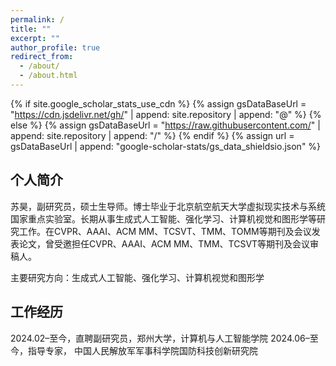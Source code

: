 ```yaml
---
permalink: /
title: ""
excerpt: ""
author_profile: true
redirect_from: 
  - /about/
  - /about.html
---
```


{% if site.google_scholar_stats_use_cdn %}
{% assign gsDataBaseUrl = "https://cdn.jsdelivr.net/gh/" | append: site.repository | append: "@" %}
{% else %}
{% assign gsDataBaseUrl = "https://raw.githubusercontent.com/" | append: site.repository | append: "/" %}
{% endif %}
{% assign url = gsDataBaseUrl | append: "google-scholar-stats/gs_data_shieldsio.json" %}

<span class='anchor' id='about-me'></span>

 ##  个人简介

苏昊，副研究员，硕士生导师。博士毕业于北京航空航天大学虚拟现实技术与系统国家重点实验室。长期从事生成式人工智能、强化学习、计算机视觉和图形学等研究工作。在CVPR、AAAI、ACM MM、TCSVT、TMM、TOMM等期刊及会议发表论文，曾受邀担任CVPR、AAAI、ACM MM、TMM、TCSVT等期刊及会议审稿人。

主要研究方向：生成式人工智能、强化学习、计算机视觉和图形学

 ##  工作经历

2024.02–至今，直聘副研究员，郑州大学，计算机与人工智能学院
2024.06–至今，指导专家， 中国人民解放军军事科学院国防科技创新研究院






